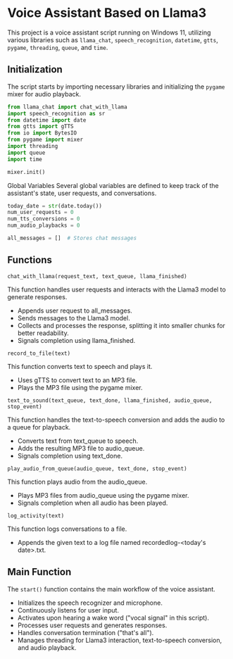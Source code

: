 # Voice Assistant Based on Llama3

This project is a voice assistant script running on Windows 11, utilizing various libraries such as `llama_chat`, `speech_recognition`, `datetime`, `gtts`, `pygame`, `threading`, `queue`, and `time`.

## Initialization

The script starts by importing necessary libraries and initializing the `pygame` mixer for audio playback.

```python
from llama_chat import chat_with_llama
import speech_recognition as sr
from datetime import date
from gtts import gTTS
from io import BytesIO
from pygame import mixer 
import threading
import queue
import time

mixer.init()
```

Global Variables
Several global variables are defined to keep track of the assistant's state, user requests, and conversations.

```python
today_date = str(date.today())
num_user_requests = 0 
num_tts_conversions = 0 
num_audio_playbacks = 0

all_messages = []  # Stores chat messages
```
## Functions
`chat_with_llama(request_text, text_queue, llama_finished)`

This function handles user requests and interacts with the Llama3 model to generate responses.

- Appends user request to all_messages.
- Sends messages to the Llama3 model.
- Collects and processes the response, splitting it into smaller chunks for better readability.
- Signals completion using llama_finished.

`record_to_file(text)`

This function converts text to speech and plays it.

- Uses gTTS to convert text to an MP3 file.
- Plays the MP3 file using the pygame mixer.

`text_to_sound(text_queue, text_done, llama_finished, audio_queue, stop_event)`

This function handles the text-to-speech conversion and adds the audio to a queue for playback.

- Converts text from text_queue to speech.
- Adds the resulting MP3 file to audio_queue.
- Signals completion using text_done.

`play_audio_from_queue(audio_queue, text_done, stop_event)`

This function plays audio from the audio_queue.

- Plays MP3 files from audio_queue using the pygame mixer.
- Signals completion when all audio has been played.

`log_activity(text)`

This function logs conversations to a file.

- Appends the given text to a log file named recordedlog-<today's date>.txt.

## Main Function

The `start()` function contains the main workflow of the voice assistant.

- Initializes the speech recognizer and microphone.
- Continuously listens for user input.
- Activates upon hearing a wake word ("vocal signal" in this script).
- Processes user requests and generates responses.
- Handles conversation termination ("that's all").
- Manages threading for Llama3 interaction, text-to-speech conversion, and audio playback.
